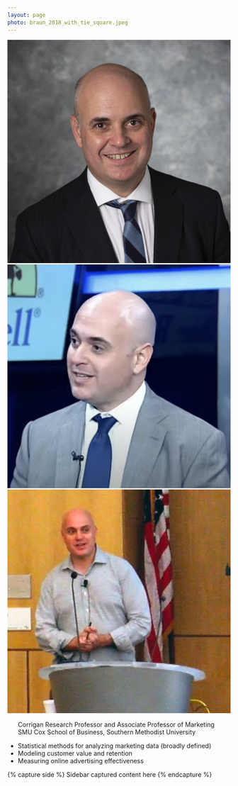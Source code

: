 ```yaml
---
layout: page
photo: braun_2018_with_tie_square.jpeg
---
```



<!-- <div class="container-lg"> -->
  <div class="row g-0 justify-content-center border">
      <img class='col-4' src="/assets/images/braun_2018_with_tie_square.jpeg">
	  <img class='col-4' src="/assets/images/MB_Fox4_2015_sq3.png">
	  <img class="col-4" src="/assets/images/MB_MDC_2018.png">
  <div class="row p-2 border">
    <ul style="list-style-type: none;" >
    <li>Corrigan Research Professor and Associate Professor of Marketing</li>
    <li>SMU Cox School of Business, Southern Methodist University</li>
    </ul>
  </div>
</div>
  <div class="container-lg">
      <ul>
	<li>Statistical methods for analyzing marketing data (broadly defined)</li>
	<li>Modeling customer value and retention</li>
	<li>Measuring online advertising effectiveness</li>
      </ul>
  <!-- </div> -->


  {% capture side %}
  Sidebar captured content here
  {% endcapture %}
